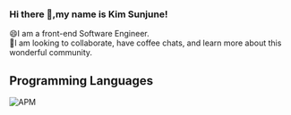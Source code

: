 ### Hi there 👋,my name is Kim Sunjune!

  😄I am a front-end Software Engineer.</br>
  🌱I am looking to collaborate, have coffee chats, and learn more about this wonderful community.
  
<h2> Programming Languages </h2>
<img alt="APM" src="https://img.shields.io/apm/l/ggg">
<!--
**SunJuneKim/SunJuneKim** is a ✨ _special_ ✨ repository because its `README.md` (this file) appears on your GitHub profile.

Here are some ideas to get you started:

- 🔭 I’m currently working on ...
- 🌱 I’m currently learning ...
- 👯 I’m looking to collaborate on ...
- 🤔 I’m looking for help with ...
- 💬 Ask me about ...
- 📫 How to reach me: ...
- 😄 Pronouns: ...
- ⚡ Fun fact: ...
-->



[![Anurag's GitHub stats](https://github-readme-stats.vercel.app/api?username=fly881004@gmail.com)](https://github.com/fly881004@gmail.com/github-readme-stats)
